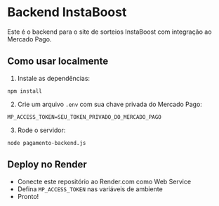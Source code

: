 # Backend InstaBoost

Este é o backend para o site de sorteios InstaBoost com integração ao Mercado Pago.

## Como usar localmente

1. Instale as dependências:
```
npm install
```

2. Crie um arquivo `.env` com sua chave privada do Mercado Pago:
```
MP_ACCESS_TOKEN=SEU_TOKEN_PRIVADO_DO_MERCADO_PAGO
```

3. Rode o servidor:
```
node pagamento-backend.js
```

## Deploy no Render
- Conecte este repositório ao Render.com como Web Service
- Defina `MP_ACCESS_TOKEN` nas variáveis de ambiente
- Pronto!